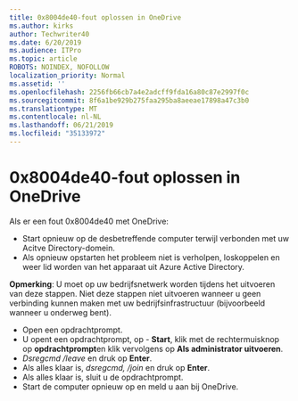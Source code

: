 ```yaml
---
title: 0x8004de40-fout oplossen in OneDrive
ms.author: kirks
author: Techwriter40
ms.date: 6/20/2019
ms.audience: ITPro
ms.topic: article
ROBOTS: NOINDEX, NOFOLLOW
localization_priority: Normal
ms.assetid: ''
ms.openlocfilehash: 2256fb66cb7a4e2adcff9fda16a80c87e2997f0c
ms.sourcegitcommit: 8f6a1be929b275faa295ba8aeeae17898a47c3b0
ms.translationtype: MT
ms.contentlocale: nl-NL
ms.lasthandoff: 06/21/2019
ms.locfileid: "35133972"
---
```

# <a name="fix-0x8004de40-error-in-onedrive"></a>0x8004de40-fout oplossen in OneDrive

Als er een fout 0x8004de40 met OneDrive:

- Start opnieuw op de desbetreffende computer terwijl verbonden met uw Acitve Directory-domein.
- Als opnieuw opstarten het probleem niet is verholpen, loskoppelen en weer lid worden van het apparaat uit Azure Active Directory. 

**Opmerking**: U moet op uw bedrijfsnetwerk worden tijdens het uitvoeren van deze stappen. Niet deze stappen niet uitvoeren wanneer u geen verbinding kunnen maken met uw bedrijfsinfrastructuur (bijvoorbeeld wanneer u onderweg bent). 

- Open een opdrachtprompt. 
- U opent een opdrachtprompt, op - **Start**, klik met de rechtermuisknop op **opdrachtprompt**en klik vervolgens op **Als administrator uitvoeren**.
- *Dsregcmd /leave* en druk op **Enter**.
- Als alles klaar is, *dsregcmd, /join* en druk op **Enter**.
- Als alles klaar is, sluit u de opdrachtprompt.
- Start de computer opnieuw op en meld u aan bij OneDrive.